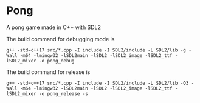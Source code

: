 # Pong
A pong game made in C++ with SDL2

The build command for debugging mode is 

```g++ -std=c++17 src/*.cpp -I include -I SDL2/include -L SDL2/lib -g -Wall -m64 -lmingw32 -lSDL2main -lSDL2 -lSDL2_image -lSDL2_ttf -lSDL2_mixer -o pong_debug```

The build command for release is 

```g++ -std=c++17 src/*.cpp -I include -I SDL2/include -L SDL2/lib -O3 -Wall -m64 -lmingw32 -lSDL2main -lSDL2 -lSDL2_image -lSDL2_ttf -lSDL2_mixer -o pong_release -s```
